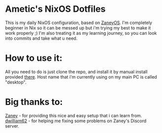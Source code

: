 # Ametic's NixOS Dotfiles

This is my daily NixOS configuration, based on [ZaneyOS](https://gitlab.com/Zaney/zaneyos).
I'm completely beginner in Nix so it can be messed up but i'm trying my best to make it work properly ;)
I'm also treating it as my learning journey, so you can look into commits and take what u need.

# How to use it:

All you need to do is just clone the repo, and install it by manual install provided [there](https://gitlab.com/Zaney/zaneyos).
Host name that i'm currently using on my main PC is called "desktop".

# Big thanks to:

[Zaney](https://gitlab.com/Zaney/zaneyos) - for providing this nice and easy setup that i can learn from.
[dwilliam62](https://gitlab.com/dwilliam62) - for helping me fixing some problems on Zaney's Discord server.